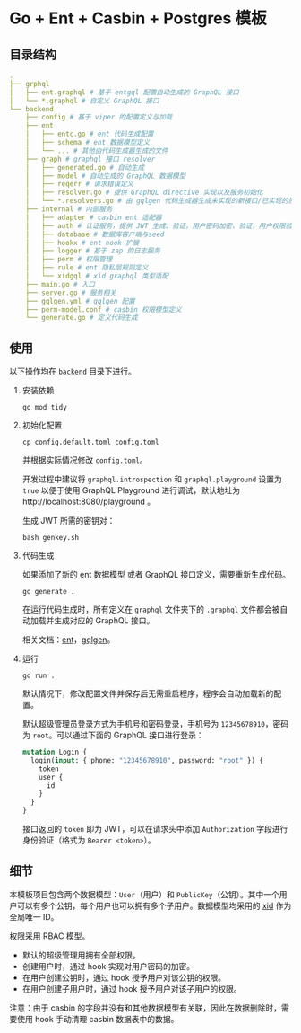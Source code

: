 # Go + Ent + Casbin + Postgres 模板

## 目录结构

```yaml
.
├── grphql
│   ├── ent.graphql # 基于 entgql 配置自动生成的 GraphQL 接口
│   └── *.graphql # 自定义 GraphQL 接口
└── backend
    ├── config # 基于 viper 的配置定义与加载
    ├── ent
    │   ├── entc.go # ent 代码生成配置
    │   ├── schema # ent 数据模型定义
    │   └── ... # 其他由代码生成器生成的文件
    ├── graph # graphql 接口 resolver
    │   ├── generated.go # 自动生成
    │   ├── model # 自动生成的 GraphQL 数据模型
    │   ├── reqerr # 请求错误定义
    │   ├── resolver.go # 提供 GraphQL directive 实现以及服务初始化
    │   └── *.resolvers.go # 由 gqlgen 代码生成器生成未实现的新接口/已实现的原有接口，其名称与 graphql 文件名称对应
    ├── internal # 内部服务
    │   ├── adapter # casbin ent 适配器
    │   ├── auth # 认证服务，提供 JWT 生成、验证，用户密码加密、验证，用户权限验证等工具
    │   ├── database # 数据库客户端与seed
    │   ├── hookx # ent hook 扩展
    │   ├── logger # 基于 zap 的日志服务
    │   ├── perm # 权限管理
    │   ├── rule # ent 隐私层规则定义
    │   └── xidgql # xid graphql 类型适配
    ├── main.go # 入口
    ├── server.go # 服务相关
    ├── gqlgen.yml # gqlgen 配置
    ├── perm-model.conf # casbin 权限模型定义
    └── generate.go # 定义代码生成
```

## 使用

以下操作均在 `backend` 目录下进行。

1. 安装依赖

    ```shell
    go mod tidy
    ```

2. 初始化配置

    ```shell
    cp config.default.toml config.toml
    ```
    
    并根据实际情况修改 `config.toml`。

    开发过程中建议将 `graphql.introspection` 和 `graphql.playground` 设置为 `true` 以便于使用 GraphQL Playground 进行调试，默认地址为 http://localhost:8080/playground 。
    
    生成 JWT 所需的密钥对：
    
    ```shell
    bash genkey.sh
    ```

3. 代码生成

    如果添加了新的 ent 数据模型 或者 GraphQL 接口定义，需要重新生成代码。
    ```shell
    go generate .
    ```
    
    在运行代码生成时，所有定义在 `graphql` 文件夹下的 `.graphql` 文件都会被自动加载并生成对应的 GraphQL 接口。
    
    相关文档：[ent](https://entgo.io/zh/docs/code-gen)，[gqlgen](https://gqlgen.com/)。
    
4. 运行

    ```shell
    go run .
    ```

    默认情况下，修改配置文件并保存后无需重启程序，程序会自动加载新的配置。

    默认超级管理员登录方式为手机号和密码登录，手机号为 `12345678910`，密码为 `root`。可以通过下面的 GraphQL 接口进行登录：

    ```graphql
    mutation Login {
      login(input: { phone: "12345678910", password: "root" }) {
        token
        user {
          id
        }
      }
    }
    ```

    接口返回的 `token` 即为 JWT，可以在请求头中添加 `Authorization` 字段进行身份验证（格式为 `Bearer <token>`）。

## 细节

本模板项目包含两个数据模型：`User`（用户）和 `PublicKey`（公钥）。其中一个用户可以有多个公钥，每个用户也可以拥有多个子用户。数据模型均采用的 [xid](https://github.com/rs/xid) 作为全局唯一 ID。

权限采用 RBAC 模型。
- 默认的超级管理用拥有全部权限。
- 创建用户时，通过 hook 实现对用户密码的加密。
- 在用户创建公钥时，通过 hook 授予用户对该公钥的权限。
- 在用户创建子用户时，通过 hook 授予用户对该子用户的权限。

注意：由于 casbin 的字段并没有和其他数据模型有关联，因此在数据删除时，需要使用 hook 手动清理 casbin 数据表中的数据。
